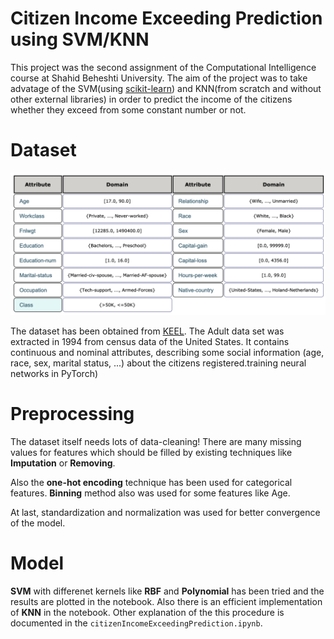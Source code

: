 # Citizen Income Exceeding Prediction using SVM/KNN
This project was the second assignment of the Computational Intelligence course at Shahid Beheshti University. The aim of the project was to take advatage of the SVM(using [scikit-learn](https://scikit-learn.org/stable/)) and KNN(from scratch and without other external libraries) in order to predict the income of the citizens whether they exceed from some constant number or not.


# Dataset

![](https://github.com/mohammadhashemii/Citizen-Income-Exceeding-Prediction/blob/master/data-description.png)

The dataset has been obtained from [KEEL](https://sci2s.ugr.es/keel/dataset.php?cod=192#sub1). The Adult data set was extracted in 1994 from census data of the United States. It contains continuous and nominal attributes, describing some social information (age, race, sex, marital status, ...) about the citizens registered.training neural networks in PyTorch)


# Preprocessing   
The dataset itself needs lots of data-cleaning! There are many missing values for features which should be filled by existing techniques like **Imputation** or **Removing**.

Also the **one-hot encoding** technique has been used for categorical features. **Binning** method also was used for some features like Age.

At last, standardization and normalization was used for better convergence of the model.  

# Model

**SVM** with differenet kernels like **RBF** and **Polynomial** has been tried and the results are plotted in the notebook. Also there is an efficient implementation of **KNN** in the notebook. Other explanation of the this procedure is documented in the `citizenIncomeExceedingPrediction.ipynb`.



